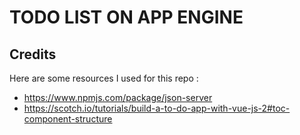# TODO LIST ON APP ENGINE

## Credits 

Here are some resources I used for this repo : 

- https://www.npmjs.com/package/json-server
- https://scotch.io/tutorials/build-a-to-do-app-with-vue-js-2#toc-component-structure